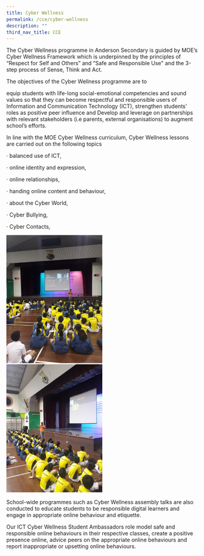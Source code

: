 ```yaml
---
title: Cyber Wellness
permalink: /cce/cyber-wellness
description: ""
third_nav_title: CCE
---
```


The Cyber Wellness programme in Anderson Secondary is guided by MOE’s Cyber Wellness Framework which is underpinned by the principles of “Respect for Self and Others” and “Safe and Responsible Use" and the 3-step process of Sense, Think and Act.


The objectives of the Cyber Wellness programme are to

equip students with life-long social-emotional competencies and sound values so that they can become respectful and responsible users of Information and Communication Technology (ICT),
strengthen students’ roles as positive peer influence and
Develop and leverage on partnerships with relevant stakeholders (i.e parents, external organisations) to augment school’s efforts.

In line with the MOE Cyber Wellness curriculum, Cyber Wellness lessons are carried out on the following topics

·        balanced use of ICT,

·        online identity and expression,

·        online relationships,

·        handing online content and behaviour,

·        about the Cyber World,

·        Cyber Bullying,

·        Cyber Contacts,

<img src="/images/CyberWellness1.jpeg" 
     style="width:50%">
<img src="/images/CyberWellness2.jpeg" 
     style="width:50%">

School-wide programmes such as Cyber Wellness assembly talks are also conducted to educate students to be responsible digital learners and engage in appropriate online behaviour and etiquette.

Our ICT Cyber Wellness Student Ambassadors role model safe and responsible online behaviours in their respective classes, create a positive presence online, advice peers on the appropriate online behaviours and report inappropriate or upsetting online behaviours.